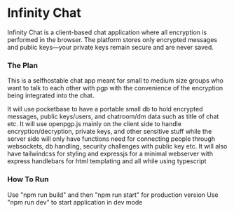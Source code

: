 # Infinity Chat

Infinity Chat is a client-based chat application where all encryption is performed in the browser. The platform stores only encrypted messages and public keys—your private keys remain secure and are never saved.

### The Plan
This is a selfhostable chat app meant for small to medium size groups who want to talk to each other with pgp with the convenience of the encryption being integrated into the chat.

It will use pocketbase to have a portable small db to hold encrypted messages, public keys/users, and chatroom/dm data such as title of chat etc.
It will use openpgp.js mainly on the client side to handle encryption/decryption, private keys, and other sensitive stuff while the server side will only have functions need for connecting people through websockets, db handling, security challenges with public key etc.
It will also have tailwindcss for styling and expressjs for a minimal webserver with express handlebars for html templating and all while using typescript

### How To Run
Use "npm run build" and then "npm run start" for production version
Use "npm run dev" to start application in dev mode
